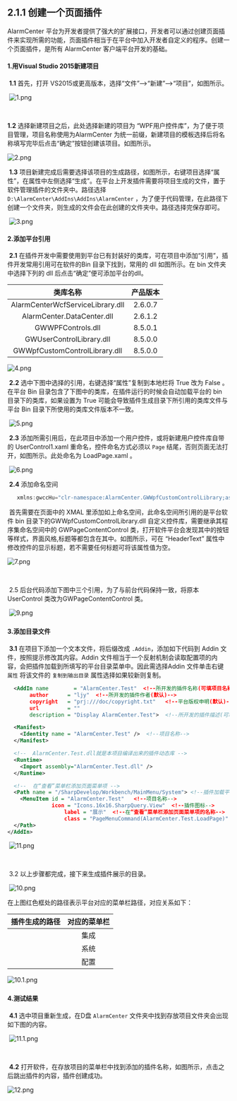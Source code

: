 ## 2.1.1 创建一个页面插件

AlarmCenter 平台为开发者提供了强大的扩展接口，开发者可以通过创建页面插件来实现所需的功能，页面插件相当于在平台中加入开发者自定义的程序。创建一个页面插件，是所有 AlarmCenter 客户端平台开发的基础。

#### 1.用Visual Studio 2015新建项目

​      **1.1**  首先，打开 VS2015或更高版本，选择“文件”—>“新建”—>“项目”，如图所示。

​    ![1.png](./image/1514448784186284.png)

​    

 **1.2**  选择新建项目之后，此处选择新建的项目为 “WPF用户控件库”，为了便于项目管理，项目名称使用为AlarmCenter 为统一前缀，新建项目的模板选择后将名称填写完毕后点击“确定”按钮创建该项目。如图所示。



![2.png](./image/1514448793729991.png)



​     **1.3**  项目新建完成后需要选择该项目的生成路径，如图所示，右键项目选择“属性”，在属性中左侧选择“生成”。在平台上开发插件需要将项目生成的文件，置于软件管理插件的文件夹中。路径选择 `D:\AlarmCenter\AddIns\AddIns\AlarmCenter` ，为了便于代码管理，在此路径下创建一个文件夹，则生成的文件会在此创建的文件夹中。路径选择完保存即可。

​         ![3.png](./image/1514448858135558.png)



#### 2.添加平台引用

​     **2.1**  在插件开发中需要使用到平台已有封装好的类库，可在项目中添加“引用”，插件开发常用引用可在软件的Bin 目录下找到，常用的 dll 如图所示。在 bin 文件夹中选择下列的 dll 后点击“确定”便可添加平台的dll。 

|             类库名称             | 产品版本 |
| :------------------------------: | :------: |
| AlarmCenterWcfServiceLibrary.dll | 2.6.0.7  |
|    AlarmCenter.DataCenter.dll    | 2.6.1.2  |
|        GWWPFControls.dll         | 8.5.0.1  |
|     GWUserControlLibrary.dll     | 8.5.0.0  |
|  GWWpfCustomControlLibrary.dll   | 8.5.0.0  |

![4.png](./image/1514448872846435.png)    

  

​      **2.2**  选中下图中选择的引用，右键选择“属性”复制到本地栏将 True 改为 False 。在平台 Bin 目录包含了下图中的类库，在插件运行的时候会自动加载平台的 bin 目录下的类库，如果设置为 True 可能会导致插件生成目录下所引用的类库文件与平台 Bin 目录下所使用的类库文件版本不一致。

​      ![5.png](./image/1514448889425154.png)

​     **2.3**  添加所需引用后，在此项目中添加一个用户控件，或将新建用户控件库自带的 UserControl1.xaml 重命名，控件命名方式必须以 `Page` 结尾，否则页面无法打开，如图所示。此处命名为 LoadPage.xaml 。

​      ![6.png](./image/1514448903930433.png)

​    **2.4**  添加命名空间

```c#
   xmlns:gwccHu="clr-namespace:AlarmCenter.GWWpfCustomControlLibrary;assembly=GWWpfCustomControlLibrary"
```

​       首先需要在页面中的 XMAL 里添加如上命名空间，此命名空间所引用的是平台软件 bin 目录下的GWWpfCustomControlLibrary.dll 自定义控件库，需要继承其程序集命名空间中的 GWPageContentControl 类，打开软件平台会发现其中的按钮等样式，界面风格,标题等都包含在其中。如图所示，可在 “HeaderText” 属性中修改控件的显示标题，若不需要任何标题可将该属性值为空。

![7.png](./image/1514449039453511.png)

​    

​    2.5  后台代码添加下图中三个引用，为了与前台代码保持一致，将原本 UserControl 类改为GWPageContentControl 类。



​                 ![9.png](./image/1514449085464054.png)



#####  

#### 3.添加目录文件

​      **3.1**  在项目下添加一个文本文件，将后缀改成 `.Addin`，添加如下代码到 Addin 文件，按照提示修改其内容。Addin 文件相当于一个反射机制会读取配置项的内容，会把插件加载到所填写的平台目录菜单中。因此需选择Addin 文件单击右键 `属性` 将该文件的 `复制到输出目录` 属性选择如果较新则复制。

```xml
  <AddIn name        = "AlarmCenter.Test"  <!--所开发的插件名称(可填项目名称)-->
       author      = "ljy"  <!--所开发的插件作者(默认)-->
       copyright   = "prj:///doc/copyright.txt"   <!--平台版权申明(默认)-->
       url         = ""
       description = "Display AlarmCenter.Test">  <!--所开发的插件描述(可填项目名称)-->

  <Manifest>
    <Identity name = "AlarmCenter.Test" />  <!--项目名称-->
  </Manifest>

  <!--  AlarmCenter.Test.dll就是本项目编译出来的插件动态库 -->
  <Runtime>
    <Import assembly="AlarmCenter.Test.dll" />
  </Runtime>

  <!--  在“查看”菜单栏添加页面菜单项 -->
  <Path name = "/SharpDevelop/Workbench/MainMenu/System"> <!--插件加载平台目录的路径-->
    <MenuItem id = "AlarmCenter.Test"   <!--项目名称-->
              icon = "Icons.16x16.SharpQuery.View"  <!--插件图标-->
    	          label = "展示"  <!--在“查看”菜单栏添加页面菜单项的名称-->
    	          class = "PageMenuCommand(AlarmCenter.Test.LoadPage)" /> <!--所弹出页面的名称(命名空间+类名)-->
  </Path>
</AddIn>
```

​                         ![11.png](./image/1514449109431565.png)

​    

​     3.2  以上步骤都完成，接下来生成插件展示的目录。

​            ![10.png](./image/1514449122116831.png)

 在上图红色框处的路径表示平台对应的菜单栏路径，对应关系如下：

|                       插件生成的路径                       | 对应的菜单栏 |
| :--------------------------------------------------------: | :----------: |
|  <Path name = "/SharpDevelop/Workbench/MainMenu/System">   |     集成     |
| <Path name = "/SharpDevelop/Workbench/MainMenu/Integrate"> |     系统     |
|  <Path name = "/SharpDevelop/Workbench/MainMenu/Config">   |     配置     |

 ![10.1.png](./image/1514449135716048.png)



#####  

#### 4.测试结果

​      **4.1** 选中项目重新生成，在D盘 `AlarmCenter` 文件夹中找到存放项目文件夹会出现如下图的内容。

​         ![11.1.png](http://ganweisoft.net/ueditor/php/upload/image/20171228/1514449149147469.png)

​     

​      **4.2**  打开软件，在存放项目的菜单栏中找到添加的插件名称，如图所示，点击之后跳出插件的内容，插件创建成功。

![12.png](./image/1514449157710885.png)

 